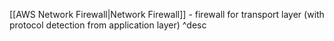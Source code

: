 [[AWS Network Firewall|Network Firewall]] - firewall for transport layer (with protocol detection from application layer) ^desc